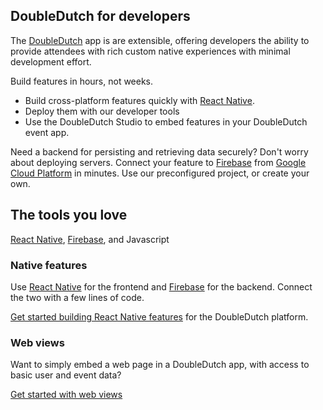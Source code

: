 ## DoubleDutch for developers

The [DoubleDutch](https://doubledutch.me) app is are extensible, offering developers the ability to provide attendees
with rich custom native experiences with minimal development effort.

Build features in hours, not weeks.

- Build cross-platform features quickly with [React Native](https://facebook.github.io/react-native/).
- Deploy them with our developer tools
- Use the DoubleDutch Studio to embed features in your DoubleDutch event app.

Need a backend for persisting and retrieving data securely?  Don't worry about deploying servers. Connect your feature to [Firebase](https://firebase.google.com/) from [Google Cloud Platform](https://cloud.google.com/) in minutes. Use our preconfigured project, or create your own.

## The tools you love

[React Native](https://facebook.github.io/react-native/), [Firebase](https://firebase.google.com/), and Javascript

### Native features

Use [React Native](https://facebook.github.io/react-native/) for the frontend and [Firebase](https://firebase.google.com/) for the backend. Connect the two with a few lines of code.

[Get started building React Native features](./rn/index.md) for the DoubleDutch platform.

### Web views

Want to simply embed a web page in a DoubleDutch app, with access to basic user and event data?

[Get started with web views](./webview/index.md)

